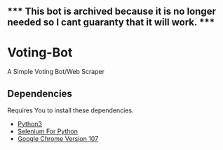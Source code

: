 ## *** This bot is archived because it is no longer needed so I cant guaranty that it will work. ***
# Voting-Bot
A Simple Voting Bot/Web Scraper

## Dependencies

Requires You to install these dependencies.
* [Python3](https://www.python.org/downloads/)
* [Selenium For Python](https://www.selenium.dev/downloads/)
* [Google Chrome Version 107](https://www.google.com/chrome/)

